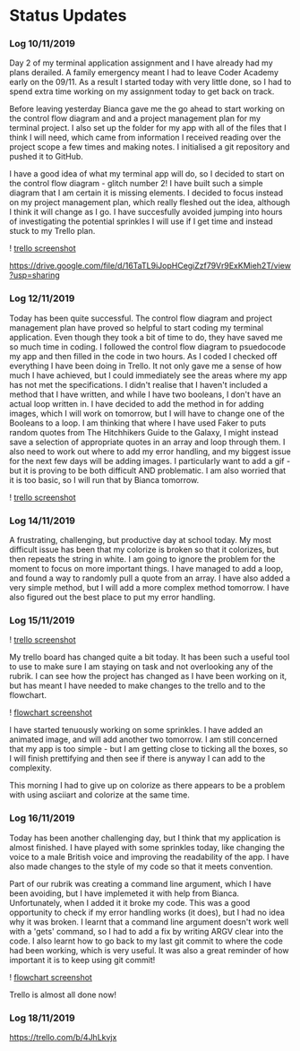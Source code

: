 # Status Updates

### **Log 10/11/2019**

Day 2 of my terminal application assignment and I have already had my plans derailed. A family emergency meant I had to leave Coder Academy early on the 09/11. As a result I started today with very little done, so I had to spend extra time working on my assignment today to get back on track.

Before leaving yesterday Bianca gave me the go ahead to start working on the control flow diagram and and a project management plan for my terminal project. I also set up the folder for my app with all of the files that I think I will need, which came from information I received reading over the project scope a few times and making notes. I initialised a git repository and pushed it to GitHub.

I have a good idea of what my terminal app will do, so I decided to start on the control flow diagram - glitch number 2! I have built such a simple diagram that I am certain it is missing elements. I decided to focus instead on my project management plan, which really fleshed out the idea, although I think it will change as I go. I have succesfully avoided jumping into hours of investigating the potential sprinkles I will use if I get time and instead stuck to my Trello plan. 

! [trello screenshot](/media/screenshots/First_trello.png)

https://drive.google.com/file/d/16TaTL9iJopHCegiZzf79Vr9ExKMieh2T/view?usp=sharing


### **Log 12/11/2019**

Today has been quite successful. The control flow diagram and project management plan have proved so helpful to start coding my terminal application. Even though they took a bit of time to do, they have saved me so much time in coding. I followed the control flow diagram to psuedocode my app and then filled in the code in two hours. As I coded I checked off everything I have been doing in Trello. It not only gave me a sense of how much I have achieved, but I could immediately see the areas where my app has not met the specifications. I didn't realise that I haven't included a method that I have written, and while I have two booleans, I don't have an actual loop written in. I have decided to add the method in for adding images, which I will work on tomorrow, but I will have to change one of the Booleans to a loop. I am thinking that where I have used Faker to puts random quotes from The Hitchhikers Guide to the Galaxy, I might instead save a selection of appropriate quotes in an array and loop through them. I also need to work out where to add my error handling, and my biggest issue for the next few days will be adding images. I particularly want to add a gif - but it is proving to be both difficult AND problematic. I am also worried that it is too basic, so I will run that by Bianca tomorrow. 

! [trello screenshot](/media/screenshots/trello2.png)

### **Log 14/11/2019**

A frustrating, challenging, but productive day at school today. My most difficult issue has been that my colorize is broken so that it colorizes, but then repeats the string in white. I am going to ignore the problem for the moment to focus on more important things. I have managed to add a loop, and found a way to randomly pull a quote from an array. I have also added a very simple method, but I will add a more complex method tomorrow. I have also figured out the best place to put my error handling.  

### **Log 15/11/2019**

! [trello screenshot](/media/screenshots/trello_15_Nov.png)

My trello board has changed quite a bit today. It has been such a useful tool to use to make sure I am staying on task and not overlooking any of the rubrik. I can see how the project has changed as I have been working on it, but has meant I have needed to make changes to the trello and to the flowchart. 

! [flowchart screenshot](/media/screenshots/flow_chart_15_Nov.png)

I have started tenuously working on some sprinkles. I have added an animated image, and will add another two tomorrow. I am still concerned that my app is too simple - but I am getting close to ticking all the boxes, so I will finish prettifying and then see if there is anyway I can add to the complexity. 

This morning I had to give up on colorize as there appears to be a problem with using asciiart and colorize at the same time. 

### **Log 16/11/2019**

Today has been another challenging day, but I think that my application is almost finished. I have played with some sprinkles today, like changing the voice to a male British voice and improving the readability of the app. I have also made changes to the style of my code so that it meets convention.

Part of our rubrik was creating a command line argument, which I have been avoiding, but I have implemeted it with help from Bianca. Unfortunately, when I added it it broke my code. This was a good opportunity to check if my error handling works (it does), but I had no idea why it was broken. I learnt that a command line argument doesn't work well with a 'gets' command, so I had to add a fix by writing ARGV clear into the code. I also learnt how to go back to my last git commit to where the code had been working, which is very useful. It was also a great reminder of how important it is to keep using git commit!

! [flowchart screenshot](/media/screenshots/flow_chart_15_Nov.png)

Trello is almost all done now!

### **Log 18/11/2019**

https://trello.com/b/4JhLkvjx


